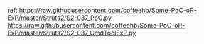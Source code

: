 ref:
https://raw.githubusercontent.com/coffeehb/Some-PoC-oR-ExP/master/Struts2/S2-037_PoC.py
https://raw.githubusercontent.com/coffeehb/Some-PoC-oR-ExP/master/Struts2/S2-037_CmdToolExP.py

